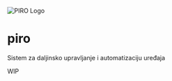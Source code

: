 ![PIRO Logo](http://i.imgur.com/p7dzxmI.png)
# piro
Sistem za daljinsko upravljanje i automatizaciju uređaja

WIP
